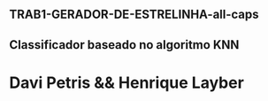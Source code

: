 ## TRAB1-GERADOR-DE-ESTRELINHA-all-caps
## Classificador baseado no algoritmo KNN
# Davi Petris && Henrique Layber

